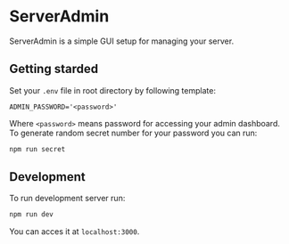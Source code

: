 # ServerAdmin

ServerAdmin is a simple GUI setup for managing your server.

## Getting starded

Set your `.env` file in root directory by following template:

```
ADMIN_PASSWORD='<password>'
```

Where `<password>` means password for accessing your admin dashboard. To generate random secret number for your password you can run:

```bash
npm run secret
```

## Development

To run development server run:

```bash
npm run dev
```

You can acces it at `localhost:3000`.
